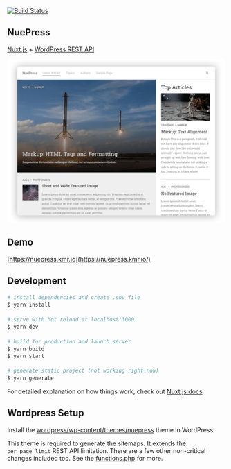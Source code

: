 <p align="left">
  <a href="https://travis-ci.org/krestaino/nuepress"><img src="https://travis-ci.org/krestaino/nuepress.svg?branch=master" alt="Build Status"></a>
</p>

## NuePress

[Nuxt.js](https://github.com/nuxt/nuxt.js) + [WordPress REST API](https://developer.wordpress.org/rest-api/)

![Screenshot](.github/screenshot.png)

## Demo

[https://nuepress.kmr.io](https://nuepress.kmr.io/)

## Development

```bash
# install dependencies and create .env file
$ yarn install

# serve with hot reload at localhost:3000
$ yarn dev

# build for production and launch server
$ yarn build
$ yarn start

# generate static project (not working right now)
$ yarn generate
```

For detailed explanation on how things work, check out [Nuxt.js docs](https://nuxtjs.org).

## Wordpress Setup

Install the [wordpress/wp-content/themes/nuepress](wordpress/wp-content/themes/nuepress) theme in WordPress.

This theme is required to generate the sitemaps. It extends the `per_page_limit` REST API limitation. There are a few other non-critical changes included too. See the [functions.php](wordpress/wp-content/themes/nuepress/functions.php) for more.
